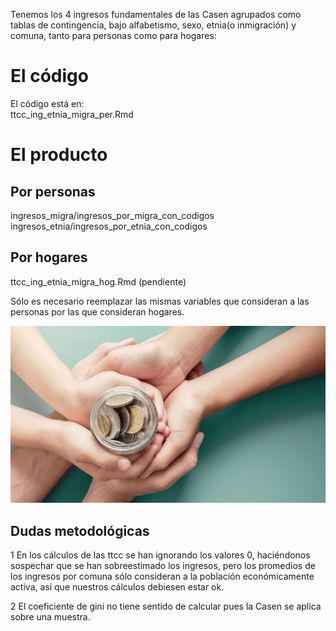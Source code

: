 
Tenemos los 4 ingresos fundamentales de las Casen agrupados como tablas de contingencia,
bajo alfabetismo, sexo, etnia(o inmigración) y comuna,
tanto para personas como para hogares:

# El código

El código está en:\
ttcc_ing_etnia_migra_per.Rmd

# El producto

## Por personas

ingresos_migra/ingresos_por_migra_con_codigos\
ingresos_etnia/ingresos_por_etnia_con_codigos

## Por hogares

ttcc_ing_etnia_migra_hog.Rmd (pendiente)

Sólo es necesario reemplazar las mismas variables que consideran a las personas por las que consideran hogares.

![Ingresos](Low-Income-Children.jpg)

## Dudas metodológicas

1 En los cálculos de las ttcc se han ignorando los valores 0, haciéndonos sospechar que se han sobreestimado los ingresos,
pero los promedios de los ingresos por comuna sólo consideran a la población económicamente activa, así que nuestros cálculos 
debiesen estar ok.

2 El coeficiente de gini no tiene sentido de calcular pues la Casen se aplica sobre una muestra.








